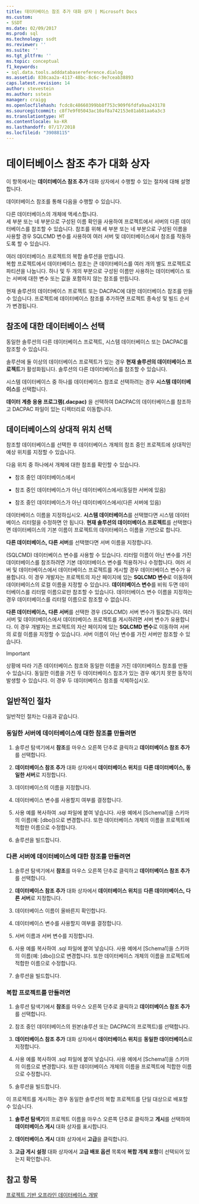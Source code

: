 ```yaml
---
title: 데이터베이스 참조 추가 대화 상자 | Microsoft Docs
ms.custom:
- SSDT
ms.date: 02/09/2017
ms.prod: sql
ms.technology: ssdt
ms.reviewer: ''
ms.suite: ''
ms.tgt_pltfrm: ''
ms.topic: conceptual
f1_keywords:
- sql.data.tools.adddatabasereference.dialog
ms.assetid: 838caa2a-4117-48bc-8c6c-9e7ceab38893
caps.latest.revision: 14
author: stevestein
ms.author: sstein
manager: craigg
ms.openlocfilehash: fcdc8c48660399bb8f753c909f6fdfa9aa243178
ms.sourcegitcommit: c8f7e9f05043ac10af8a742153e81ab81aa6a3c3
ms.translationtype: HT
ms.contentlocale: ko-KR
ms.lasthandoff: 07/17/2018
ms.locfileid: "39088115"
---
```

# <a name="add-database-reference-dialog-box"></a>데이터베이스 참조 추가 대화 상자
이 항목에서는 **데이터베이스 참조 추가** 대화 상자에서 수행할 수 있는 절차에 대해 설명합니다.  
  
데이터베이스 참조를 통해 다음을 수행할 수 있습니다.  
  
다른 데이터베이스의 개체에 액세스합니다.  
세 부분 또는 네 부분으로 구성된 이름 확인을 사용하여 프로젝트에서 서버의 다른 데이터베이스를 참조할 수 있습니다. 참조를 위해 세 부분 또는 네 부분으로 구성된 이름을 사용할 경우 SQLCMD 변수를 사용하여 여러 서버 및 데이터베이스에서 참조를 작동하도록 할 수 있습니다.  
  
여러 데이터베이스 프로젝트의 복합 솔루션을 만듭니다.  
복합 프로젝트에서 데이터베이스 참조는 큰 데이터베이스를 여러 개의 별도 프로젝트로 파티션을 나눕니다. 하나 및 두 개의 부분으로 구성된 이름만 사용하는 데이터베이스 또는 서버에 대한 변수 또는 값을 포함하지 않는 참조를 만듭니다.  
  
현재 솔루션의 데이터베이스 프로젝트 또는 DACPAC에 대한 데이터베이스 참조를 만들 수 있습니다. 프로젝트에 데이터베이스 참조를 추가하면 프로젝트 종속성 및 빌드 순서가 변경됩니다.  
  
## <a name="selecting-the-database-to-reference"></a>참조에 대한 데이터베이스 선택  
동일한 솔루션의 다른 데이터베이스 프로젝트, 시스템 데이터베이스 또는 DACPAC를 참조할 수 있습니다.  
  
솔루션에 둘 이상의 데이터베이스 프로젝트가 있는 경우 **현재 솔루션의 데이터베이스 프로젝트**가 활성화됩니다. 솔루션의 다른 데이터베이스를 참조할 수 있습니다.  
  
시스템 데이터베이스 중 하나를 데이터베이스 참조로 선택하려는 경우 **시스템 데이터베이스**를 선택합니다.  
  
**데이터 계층 응용 프로그램(.dacpac)** 을 선택하여 DACPAC의 데이터베이스를 참조하고 DACPAC 파일이 있는 디렉터리로 이동합니다.  
  
## <a name="selecting-the-databases-relative-location"></a>데이터베이스의 상대적 위치 선택  
참조할 데이터베이스를 선택한 후 데이터베이스 개체의 참조 중인 프로젝트에 상대적인 예상 위치를 지정할 수 있습니다.  
  
다음 위치 중 하나에서 개체에 대한 참조를 확인할 수 있습니다.  
  
- 참조 중인 데이터베이스에서  
  
- 참조 중인 데이터베이스가 아닌 데이터베이스에서(동일한 서버에 있음)  
  
- 참조 중인 데이터베이스가 아닌 데이터베이스에서(다른 서버에 있음)  
  
데이터베이스 이름을 지정하십시오. **시스템 데이터베이스**를 선택했다면 시스템 데이터베이스 리터럴을 수정하면 안 됩니다. **현재 솔루션의 데이터베이스 프로젝트**를 선택했다면 데이터베이스의 기본 이름이 프로젝트의 데이터베이스 이름을 기반으로 합니다.  
  
**다른 데이터베이스, 다른 서버**를 선택했다면 서버 이름을 지정합니다.  
  
(SQLCMD) 데이터베이스 변수를 사용할 수 있습니다. 리터럴 이름이 아닌 변수를 가진 데이터베이스를 참조하려면 기본 데이터베이스 변수를 적용하거나 수정합니다. 여러 서버 및 데이터베이스에서 데이터베이스 프로젝트를 게시할 경우 데이터베이스 변수가 유용합니다. 이 경우 개발자는 프로젝트의 자산 페이지에 있는 **SQLCMD 변수**로 이동하여 데이터베이스의 로컬 이름을 지정할 수 있습니다. **데이터베이스 변수**를 비워 두면 데이터베이스를 리터럴 이름으로만 참조할 수 있습니다. 데이터베이스 변수 이름을 지정하는 경우 데이터베이스를 리터럴 이름으로 참조할 수 없습니다.  
  
**다른 데이터베이스, 다른 서버**를 선택한 경우 (SQLCMD) 서버 변수가 필요합니다. 여러 서버 및 데이터베이스에서 데이터베이스 프로젝트를 게시하려면 서버 변수가 유용합니다. 이 경우 개발자는 프로젝트의 자산 페이지에 있는 **SQLCMD 변수**로 이동하여 서버의 로컬 이름을 지정할 수 있습니다. 서버 이름이 아닌 변수를 가진 서버만 참조할 수 있습니다.  
  
> [!IMPORTANT]  
> 상황에 따라 기존 데이터베이스 참조와 동일한 이름을 가진 데이터베이스 참조를 만들 수 있습니다. 동일한 이름을 가진 두 데이터베이스 참조가 있는 경우 예기치 못한 동작이 발생할 수 있습니다. 이 경우 두 데이터베이스 참조를 삭제하십시오.  
  
## <a name="common-procedures"></a>일반적인 절차  
일반적인 절차는 다음과 같습니다.  
  
### <a name="to-create-a-reference-to-a-database-on-the-same-server"></a>동일한 서버에 데이터베이스에 대한 참조를 만들려면  
  
1.  솔루션 탐색기에서 **참조**를 마우스 오른쪽 단추로 클릭하고 **데이터베이스 참조 추가**를 선택합니다.  
  
2.  **데이터베이스 참조 추가** 대화 상자에서 **데이터베이스 위치**를 **다른 데이터베이스, 동일한 서버**로 지정합니다.  
  
3.  데이터베이스의 이름을 지정합니다.  
  
4.  데이터베이스 변수를 사용할지 여부를 결정합니다.  
  
5.  사용 예를 복사하여 .sql 파일에 붙여 넣습니다. 사용 예에서 [Schema1]을 스키마의 이름(예: [dbo])으로 변경합니다. 또한 데이터베이스 개체의 이름을 프로젝트에 적합한 이름으로 수정합니다.  
  
6.  솔루션을 빌드합니다.  
  
### <a name="to-create-a-reference-to-a-database-on-another-server"></a>다른 서버에 데이터베이스에 대한 참조를 만들려면  
  
1.  솔루션 탐색기에서 **참조**를 마우스 오른쪽 단추로 클릭하고 **데이터베이스 참조 추가**를 선택합니다.  
  
2.  **데이터베이스 참조 추가** 대화 상자에서 **데이터베이스 위치**를 **다른 데이터베이스, 다른 서버**로 지정합니다.  
  
3.  데이터베이스 이름이 올바른지 확인합니다.  
  
4.  데이터베이스 변수를 사용할지 여부를 결정합니다.  
  
5.  서버 이름과 서버 변수를 지정합니다.  
  
6.  사용 예를 복사하여 .sql 파일에 붙여 넣습니다. 사용 예에서 [Schema1]을 스키마의 이름(예: [dbo])으로 변경합니다. 또한 데이터베이스 개체의 이름을 프로젝트에 적합한 이름으로 수정합니다.  
  
7.  솔루션을 빌드합니다.  
  
### <a name="to-create-a-composite-project"></a>복합 프로젝트를 만들려면  
  
1.  솔루션 탐색기에서 **참조**를 마우스 오른쪽 단추로 클릭하고 **데이터베이스 참조 추가**를 선택합니다.  
  
2.  참조 중인 데이터베이스의 원본(솔루션 또는 DACPAC의 프로젝트)를 선택합니다.  
  
3.  **데이터베이스 참조 추가** 대화 상자에서 **데이터베이스 위치**를 **동일한 데이터베이스**로 지정합니다.  
  
4.  사용 예를 복사하여 .sql 파일에 붙여 넣습니다. 사용 예에서 [Schema1]을 스키마의 이름으로 변경합니다. 또한 데이터베이스 개체의 이름을 프로젝트에 적합한 이름으로 수정합니다.  
  
5.  솔루션을 빌드합니다.  
  
이 프로젝트를 게시하는 경우 동일한 솔루션의 복합 프로젝트를 단일 대상으로 배포할 수 있습니다.  
  
1.  **솔루션 탐색기**의 프로젝트 이름을 마우스 오른쪽 단추로 클릭하고 **게시**를 선택하여 **데이터베이스 게시** 대화 상자를 표시합니다.  
  
2.  **데이터베이스 게시** 대화 상자에서 **고급**을 클릭합니다.  
  
3.  **고급 게시 설정** 대화 상자에서 **고급 배포 옵션** 목록에 **복합 개체 포함**이 선택되어 있는지 확인합니다.  
  
## <a name="see-also"></a>참고 항목  
[프로젝트 기반 오프라인 데이터베이스 개발](../ssdt/project-oriented-offline-database-development.md)  
  
